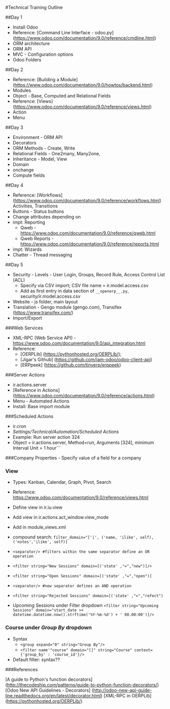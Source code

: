 #Technical Training Outline

##Day 1
* Install Odoo
* Reference: [Command Line Interface - odoo.py] (https://www.odoo.com/documentation/9.0/reference/cmdline.html)
* ORM architecture
* ORM API
* MVC - Configuration options
* Odoo Folders

##Day 2
* Reference: [Building a Module] (https://www.odoo.com/documentation/9.0/howtos/backend.html)
* Modules
* Object - Base, Computed and Relational Fields
* Reference: [Views] (https://www.odoo.com/documentation/9.0/reference/views.html)
* Action
* Menu

##Day 3
* Environment - ORM API
* Decorators
* ORM Methods - Create, Write
* Relational Fields - One2many, Many2one,
* Inheritance - Model, View
* Domain
* onchange
* Compute fields

##Day 4
* Reference: [Workflows] (https://www.odoo.com/documentation/9.0/reference/workflows.html)
  Activities, Transitions
* Buttons - Status buttons
* Change attributes depending on 
* impt: Reporting
  * Qweb - https://www.odoo.com/documentation/9.0/reference/qweb.html
  * Qweb Reports - https://www.odoo.com/documentation/9.0/reference/reports.html
* impt: Wizards
* Chatter - Thread messaging

##Day 5
* Security - Levels - User Login, Groups, Record Rule, Access Control List (ACL)
  * Specify via CSV import; CSV file name = ir.model.access.csv
  * Add as first entry in data section of ```__openerp__.py```, security/ir.model.access.csv
* Website - js folder, main layout
* Translation - Gengo module (gengo.com), Transifex (https://www.transifex.com/)
* Import/Export

###Web Services
* XML-RPC (Web Service API) - https://www.odoo.com/documentation/9.0/api_integration.html
* Reference: 
  * [OERPLib] (https://pythonhosted.org/OERPLib/); 
  * [Jigar's Github] (https://github.com/jam-odoo/odoo-client-api)
  * [ERPpeek] (https://github.com/tinyerp/erppeek)

###Server Actions 
* ir.actions.server
* [Reference in Actions] (https://www.odoo.com/documentation/9.0/reference/actions.html)
* Menu - Automated Actions
* Install: Base import module

###Scheduled Actions
* ir.cron
* _Settings/Technical/Automation/Scheduled Actions_
* Example: Run server action 324
* Object = ir.actions.server, Method=run, Arguments [324], minimum Interval Unit = 1 hour```
  
###Company Properties - Specify value of a field for a company

### View 
* Types: Kanban, Calendar, Graph, Pivot, Search
* Reference: https://www.odoo.com/documentation/9.0/reference/views.html
* Define view in ir.iu.view
* Add view in ir.actions.act_window.view_mode

* Add in module_views.xml
* compound search: ```filter_domain="['|', ('name, 'ilike', self), ('notes','ilike', self)]```

* ```<separator/> #filters within the same separator define an OR operation```
* ```<filter string="New Sessions" domain=[('state' ,"=","new")]/>```
* ```<filter string="Open Sessions" domain=[('state' ,"=","open")]```
* ```<separator/> #new separator defines an AND operation```
* ```<filter string="Rejected Sessions" domain=[('state' ,"=","refect")```
* Upcoming Sessions under Filter dropdown
```<filter string="Upcoming Sessions" domain="start_date >+ datetime.datetime.now().strftime('%Y-%m-%d') + ' 00.00:00')]/>```

### Course under _Group By_ dropdown
* Syntax
  * ```<group expand="0" string="Group By"/>```
  * ```<filter name'"course" domain="[]" string="Course" context={'group_by' : 'course_id'}/>```
* Default filter: syntax??

###References

[A guide to Python's function decorators] (http://thecodeship.com/patterns/guide-to-python-function-decorators/)
[Odoo New API Guidelines - Decorators] (http://odoo-new-api-guide-line.readthedocs.org/en/latest/decorator.html)
[XML-RPC in OERPLib] (https://pythonhosted.org/OERPLib/)








